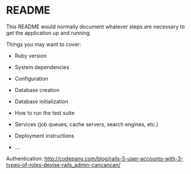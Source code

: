 # README

This README would normally document whatever steps are necessary to get the
application up and running.

Things you may want to cover:

* Ruby version

* System dependencies

* Configuration

* Database creation

* Database initialization

* How to run the test suite

* Services (job queues, cache servers, search engines, etc.)

* Deployment instructions

* ...


Authentication: http://codepany.com/blog/rails-5-user-accounts-with-3-types-of-roles-devise-rails_admin-cancancan/
